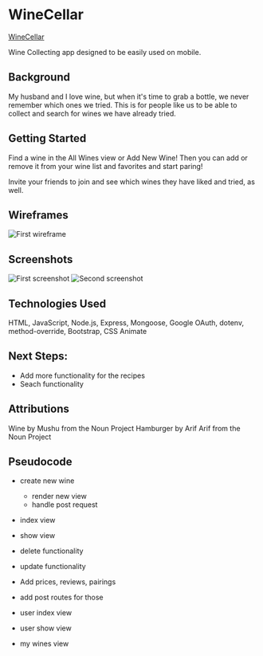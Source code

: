 # WineCellar

[WineCellar](http://unit-2-wine-app.herokuapp.com/)

Wine Collecting app designed to be easily used on mobile.

## Background

My husband and I love wine, but when it's time to grab a bottle, we never remember which ones we tried. This is for people like us to be able to collect and search for wines we have already tried.

## Getting Started

Find a wine in the All Wines view or Add New Wine! Then you can add or remove it from your wine list and favorites and start paring!

Invite your friends to join and see which wines they have liked and tried, as well. 

## Wireframes

![First wireframe](https://i.imgur.com/mpv0nFe.png)


## Screenshots

![First screenshot](https://i.imgur.com/eNIUCLp.png)
![Second screenshot](https://i.imgur.com/eDBUndZ.png)

## Technologies Used

HTML, JavaScript, Node.js, Express, Mongoose, Google OAuth, dotenv, method-override, Bootstrap, CSS Animate

## Next Steps: 

* Add more functionality for the recipes
* Seach functionality

## Attributions


Wine by Mushu from the Noun Project
Hamburger by Arif Arif from the Noun Project


## Pseudocode

* create new wine
    * render new view
    * handle post request

* index view
* show view
* delete functionality
* update functionality
* Add prices, reviews, pairings
* add post routes for those
* user index view
* user show view
* my wines view
